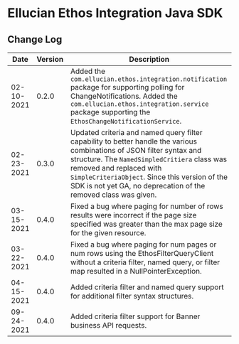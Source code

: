 # Ellucian Ethos Integration Java SDK

## Change Log

Date | Version | Description
---- | ------- | -----------
02-10-2021 | 0.2.0 | Added the `com.ellucian.ethos.integration.notification` package for supporting polling for ChangeNotifications.  Added the `com.ellucian.ethos.integration.service` package supporting the `EthosChangeNotificationService`.
02-23-2021 | 0.3.0 | Updated criteria and named query filter capability to better handle the various combinations of JSON filter syntax and structure.  The `NamedSimpledCritiera` class was removed and replaced with `SimpleCriteriaObject`.  Since this version of the SDK is not yet GA, no deprecation of the removed class was given.
03-15-2021 | 0.4.0 | Fixed a bug where paging for number of rows results were incorrect if the page size specified was greater than the max page size for the given resource.             
03-22-2021 | 0.4.0 | Fixed a bug where paging for num pages or num rows using the EthosFilterQueryClient without a criteria filter, named query, or filter map resulted in a NullPointerException.
04-15-2021 | 0.4.0 | Added criteria filter and named query support for additional filter syntax structures.
09-24-2021 | 0.4.0 | Added criteria filter support for Banner business API requests.